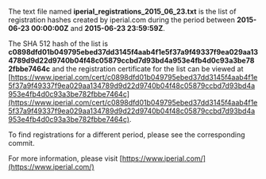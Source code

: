 The text file named **iperial_registrations_2015_06_23.txt** is the list of registration hashes created by iperial.com during the period between **2015-06-23 00:00:00Z** and **2015-06-23 23:59:59Z**.

The SHA 512 hash of the list is **c0898dfd01b049795ebed37dd3145f4aab4f1e5f37a9f49337f9ea029aa134789d9d22d9740b04f48c05879ccbd7d93bd4a953e4fb4d0c93a3be782fbbe7464c** and the registration certificate for the list can be viewed at [https://www.iperial.com/cert/c0898dfd01b049795ebed37dd3145f4aab4f1e5f37a9f49337f9ea029aa134789d9d22d9740b04f48c05879ccbd7d93bd4a953e4fb4d0c93a3be782fbbe7464c](https://www.iperial.com/cert/c0898dfd01b049795ebed37dd3145f4aab4f1e5f37a9f49337f9ea029aa134789d9d22d9740b04f48c05879ccbd7d93bd4a953e4fb4d0c93a3be782fbbe7464c).

To find registrations for a different period, please see the corresponding commit.

For more information, please visit [https://www.iperial.com/](https://www.iperial.com/)
